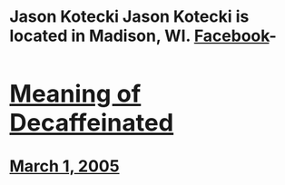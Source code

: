 # Jason Kotecki Jason Kotecki is located in Madison, WI. [Facebook](https://www.facebook.com/escapeadulthood)- [<h2>Meaning of Decaffeinated</h2>March 1, 2005](https://ineedcoffee.com/meaning-of-decaffeinated/)
